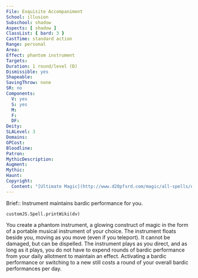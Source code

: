 ```yaml
---
File: Exquisite Accompaniment
School: illusion
Subschool: shadow
Aspects: [ shadow ]
ClassList: { bard: 3 }
CastTime: standard action
Range: personal
Area: 
Effect: phantom instrument
Targets: 
Duration: 1 round/level (D)
Dismissible: yes
Shapeable: 
SavingThrow: none
SR: no
Components:
  V: yes
  S: yes
  M: 
  F: 
  DF: 
Deity: 
SLALevel: 3
Domains: 
GPCost: 
Bloodline: 
Patron: 
MythicDescription: 
Augment: 
Mythic: 
Haunt: 
Copyright:
  Content: "[Ultimate Magic](http://www.d20pfsrd.com/magic/all-spells/e/exquisite-accompaniment)"
---
```

Brief:: Instrument maintains bardic performance for you.

```dataviewjs
customJS.Spell.printWiki(dv)
```

You create a phantom instrument, a glowing construct of magic in the form of a portable musical instrument of your choice. The instrument floats beside you, moving as you move (even if you teleport). It cannot be damaged, but can be dispelled. The instrument plays as you direct, and as long as it plays, you do not have to expend rounds of bardic performance from your daily allotment to maintain an effect.  Activating a bardic performance or switching to a new still costs a round of your overall bardic performances per day.
